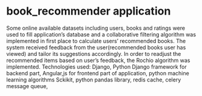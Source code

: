 # book_recommender application
Some online available datasets including users, books and ratings were used to fill  application’s database and a collaborative filtering algorithm was implemented in first place to calculate users’ recommended books. The system  received feedback from the user(recommended books user has viewed) and tailor its suggestions accordingly. In order to readjust the recommended items based on user’s feedback, the Rochio algorithm was implemented. Technologies used: Django, Python Django framework for backend part, Angular,js for frontend part of application, python machine learning algorithms Sckikit, python pandas library, redis cache, celery message queue,

